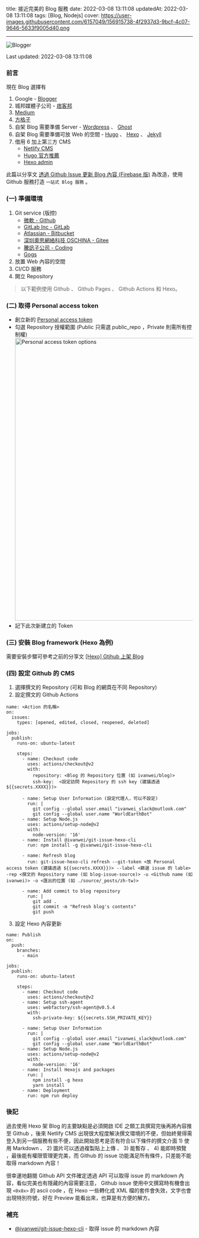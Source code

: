 title: 接近完美的 Blog 服務
date: 2022-03-08 13:11:08
updatedAt: 2022-03-08 13:11:08
tags: [Blog, Nodejs]
cover: https://user-images.githubusercontent.com/6157049/156915738-4f2937d3-9bcf-4c07-9646-5633f9005d40.png

---
![Blogger](https://user-images.githubusercontent.com/6157049/156915738-4f2937d3-9bcf-4c07-9646-5633f9005d40.png)

Last updated: 2022-03-08 13:11:08

### 前言

現在 Blog 選擇有
1. Google - [Blogger](https://www.blogger.com)
2. 城邦媒體子公司 - [痞客邦](https://www.pixnet.net/)
3. [Medium](https://medium.com/)
4. [方格子](https://vocus.cc/)
5. 自架 Blog 需要準備 Server - [Wordpress](https://wordpress.com) 、 [Ghost](https://ghost.org)
6. 自架 Blog 需要準備可放 Web 的空間 - [Hugo](https://gohugo.io/) 、 [Hexo](https://hexo.io/zh-tw/) 、 [Jekyll](https://jekyllrb.com/)
7. 借用 6 加上第三方 CMS
    - [Netlify CMS](https://www.netlifycms.org/)
    - [Hugo 官方推薦](https://gohugo.io/tools/frontends/)
    - [Hexo admin](https://github.com/jaredly/hexo-admin)

此篇以分享文 [透過 Github Issue 更新 Blog 內容 (Firebase 版)](https://blog.ivanwei.co/zh-tw/2019-07-02-1-mdu6sxnzdwu0njmwmtqxmtq=/) 為改造，使用 Github 服務打造 `一站式 Blog 服務` 。

<!--more-->

### (一) 準備環境

1. Git service (版控)
    - [微軟 - Github](https://github.com/)
    - [GitLab Inc - GitLab](https://about.gitlab.com/)
    - [Atlassian - Bitbucket](https://bitbucket.org/)
    - [深圳奧思網絡科技 OSCHINA - Gitee](https://gitee.com/)
    - [騰訊子公司 - Coding](https://coding.net/)
    - [Gogs](https://gogs.io/)
2. 放置 Web 內容的空間
3. CI/CD 服務
4. 開立 Repository

> 以下範例使用 Github 、 Github Pages 、 Github Actions 和 Hexo。

### (二) 取得 Personal access token

- 創立新的 [Personal access token](https://github.com/settings/tokens/new)
- 勾選 Repository 授權範圍 (Public 只需選 public_repo ，Private 則需所有控制權)
    <img width="763" alt="Personal access token options" src="https://user-images.githubusercontent.com/6157049/157233155-5560e2fb-95df-489d-a9a3-81e4eec09416.png">
- 記下此次新建立的 Token

### (三) 安裝 Blog framework (Hexo 為例)

需要安裝步驟可參考之前的分享文 [[Hexo] Gtihub 上架 Blog](https://blog.ivanwei.co/zh-tw/2015-10-11-build-blog-by-hexojs/#Part-1-%E9%80%B2%E5%85%A5-Hexo-%E5%AE%89%E8%A3%9D-%E5%88%9D%E5%A7%8B%E5%8C%96)

### (四) 設定 Github 的 CMS

1. 選擇撰文的 Repository (可和 Blog 的網頁在不同 Repository)
2. 設定撰文的 Github Actions
```
name: <Action 的名稱>
on:
  issues:
    types: [opened, edited, closed, reopened, deleted]

jobs:
  publish:
    runs-on: ubuntu-latest

    steps:
      - name: Checkout code
        uses: actions/checkout@v2
        with:
          repository: <Blog 的 Repository 位置 (如 ivanwei/blog)>
          ssh-key:  <設定訪問 Repository 的 ssh key (建議透過 ${{secrets.XXXX}})>

      - name: Setup User Information (設定代理人，可以不設定)
        run: |
          git config --global user.email "ivanwei_slack@outlook.com"
          git config --global user.name "WorldEarthBot"
      - name: Setup Node.js
        uses: actions/setup-node@v2
        with:
          node-version: '16'
      - name: Install @ivanwei/git-issue-hexo-cli
        run: npm install -g @ivanwei/git-issue-hexo-cli

      - name: Refresh blog
        run: git-issue-hexo-cli refresh --git-token <放 Personal access token (建議透過 ${{secrets.XXXX}})> --label <篩選 issue 的 lable> -rep <撰文的 Repository name (如 blog-issue-source)> -u <Github name (如 ivanwei)> -o <匯出的位置 (如 ./source/_posts/zh-tw)>

      - name: Add commit to blog repository
        run: |
          git add .
          git commit -m "Refresh blog's contents"
          git push
```
3. 設定 Hexo 內容更新
```
name: Publish
on:
  push:
    branches:
      - main

jobs:
  publish:
    runs-on: ubuntu-latest

    steps:
      - name: Checkout code
        uses: actions/checkout@v2
      - name: Setup ssh-agent
        uses: webfactory/ssh-agent@v0.5.4
        with:
          ssh-private-key: ${{secrets.SSH_PRIVATE_KEY}}

      - name: Setup User Information
        run: |
          git config --global user.email "ivanwei_slack@outlook.com"
          git config --global user.name "WorldEarthBot"
      - name: Setup Node.js
        uses: actions/setup-node@v2
        with:
          node-version: '16'
      - name: Install Hexojs and packages
        run: |
          npm install -g hexo
          yarn install
      - name: Deployment
        run: npm run deploy
```

### 後記

過去使用 Hexo 架 Blog 的主要缺點是必須開啟 IDE 之類工具撰寫完後再將內容推至 Github ，後來 Netlify CMS 出現很大程度解決撰文環境的不便，但始終覺得需登入到另一個服務有些不便，因此開始思考是否有符合以下條件的撰文介面 1) 使用 Markdown 、 2) 圖片可以透過複製貼上上傳 、 3) 能暫存 、 4) 能即時預覽 ，最後能有權限管理更完美，而 Github 的 issue 功能滿足所有條件，只差能不能取得 markdown 內容！

很幸運地翻閱 Github API 文件確定透過 API 可以取得 issue 的 markdown 內容，看似完美也有隱藏的內容需要注意， Github issue 使用中文撰寫時有機會出現 `<0x8x>` 的 ascii code ，在 Hexo 一些轉化成 XML 檔的套件會失效，文字也會出現特別符號，好在 Preview 能看出來，也算是有方便的解方。

### 補充

- [@ivanwei/git-issue-hexo-cli](https://www.npmjs.com/package/@ivanwei/git-issue-hexo-cli) - 取得 issue 的 markdown 內容